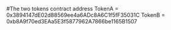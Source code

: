 #The two tokens contract address
TokenA = 0x3894147dE02d88569ee4a6ADc8A6C1f5fF35031C
TokenB = 0xb8A9f70ed3EAa5E3f5877962A7866be1165B1507
